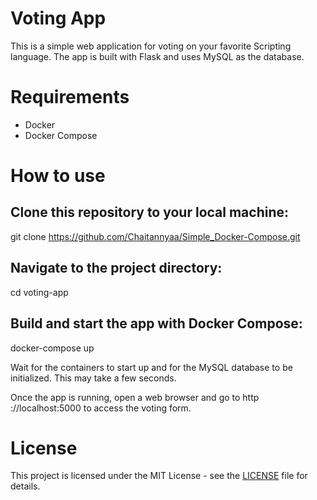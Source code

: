 # Voting App

This is a simple web application for voting on your favorite Scripting language. The app is built with Flask and uses MySQL as the database.

# Requirements

- Docker
- Docker Compose

# How to use

## Clone this repository to your local machine: 

git clone https://github.com/Chaitannyaa/Simple_Docker-Compose.git

## Navigate to the project directory: 

cd voting-app

## Build and start the app with Docker Compose:

docker-compose up

Wait for the containers to start up and for the MySQL database to be initialized. This may take a few seconds.

Once the app is running, open a web browser and go to http ://localhost:5000 to access the voting form.

# License

This project is licensed under the MIT License - see the [LICENSE](https://github.com/Chaitannyaa/Simple_Docker-Compose/blob/e8bb205af87dd68abcc50c49742be82770130d07/LICENSE.md) file for details.

